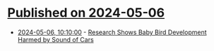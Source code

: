 # [Published on 2024-05-06](index.md)

* [2024-05-06, 10:10:00](https://soylentnews.org/article.pl?sid=24/05/05/0251244&from=rss) - [Research Shows Baby Bird Development Harmed by Sound of Cars](https://soylentnews.org/article.pl?sid=24/05/05/0251244&from=rss)
